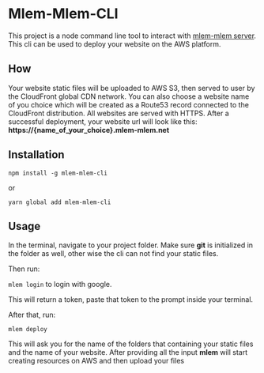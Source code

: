 # Mlem-Mlem-CLI

This project is a node command line tool to interact with [mlem-mlem server](https://github.com/Wyfy0107/Mlem-Mlem). This cli can be used to deploy your website on the AWS platform.

## How

Your website static files will be uploaded to AWS S3, then served to user by the CloudFront global CDN network. You can also choose a website name of you choice which will be created as a Route53 record connected to the CloudFront distribution. All websites are served with HTTPS. After a successful deployment, your website url will look like this: **https://{name_of_your_choice}.mlem-mlem.net**

## Installation

`npm install -g mlem-mlem-cli`

or

`yarn global add mlem-mlem-cli`

## Usage

In the terminal, navigate to your project folder. Make sure **git** is initialized in the folder as well, other wise the cli can not find your static files.

Then run:

`mlem login` to login with google.

This will return a token, paste that token to the prompt inside your terminal.

After that, run:

`mlem deploy`

This will ask you for the name of the folders that containing your static files and the name of your website. After providing all the input **mlem** will start creating resources on AWS and then upload your files
